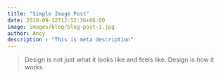 ```yaml
---
title: "Simple Image Post"
date: 2018-09-12T12:52:36+06:00
image: images/blog/blog-post-1.jpg
author: Ancy
description : "This is meta description"
---
```




> Design is not just what it looks like and feels like. Design is how it works.

